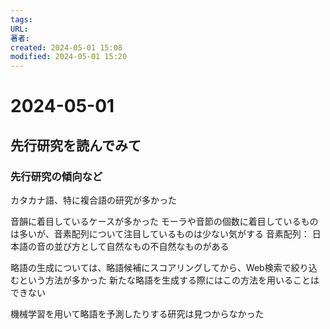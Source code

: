 ```yaml
---
tags: 
URL: 
著者: 
created: 2024-05-01 15:08
modified: 2024-05-01 15:20
---
```


# 2024-05-01

## 先行研究を読んでみて

### 先行研究の傾向など

カタカナ語、特に複合語の研究が多かった

音韻に着目しているケースが多かった
モーラや音節の個数に着目しているものは多いが、音素配列について注目しているものは少ない気がする
音素配列： 日本語の音の並び方として自然なもの不自然なものがある

略語の生成については、略語候補にスコアリングしてから、Web検索で絞り込むという方法が多かった
新たな略語を生成する際にはこの方法を用いることはできない

機械学習を用いて略語を予測したりする研究は見つからなかった
